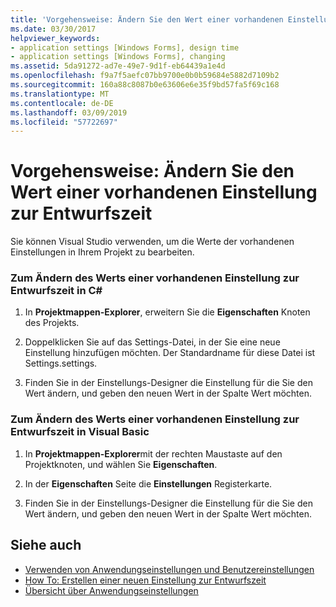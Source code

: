 ```yaml
---
title: 'Vorgehensweise: Ändern Sie den Wert einer vorhandenen Einstellung zur Entwurfszeit'
ms.date: 03/30/2017
helpviewer_keywords:
- application settings [Windows Forms], design time
- application settings [Windows Forms], changing
ms.assetid: 5da91272-ad7e-49e7-9d1f-eb64439a1e4d
ms.openlocfilehash: f9a7f5aefc07bb9700e0b0b59684e5882d7109b2
ms.sourcegitcommit: 160a88c8087b0e63606e6e35f9bd57fa5f69c168
ms.translationtype: MT
ms.contentlocale: de-DE
ms.lasthandoff: 03/09/2019
ms.locfileid: "57722697"
---
```

# <a name="how-to-change-the-value-of-an-existing-setting-at-design-time"></a>Vorgehensweise: Ändern Sie den Wert einer vorhandenen Einstellung zur Entwurfszeit
Sie können Visual Studio verwenden, um die Werte der vorhandenen Einstellungen in Ihrem Projekt zu bearbeiten.  
  
### <a name="to-change-the-value-of-an-existing-setting-at-design-time-in-c"></a>Zum Ändern des Werts einer vorhandenen Einstellung zur Entwurfszeit in C\#
  
1.  In **Projektmappen-Explorer**, erweitern Sie die **Eigenschaften** Knoten des Projekts.  
  
2.  Doppelklicken Sie auf das Settings-Datei, in der Sie eine neue Einstellung hinzufügen möchten. Der Standardname für diese Datei ist Settings.settings.  
  
3.  Finden Sie in der Einstellungs-Designer die Einstellung für die Sie den Wert ändern, und geben den neuen Wert in der Spalte Wert möchten.  
  
### <a name="to-change-the-value-of-an-existing-setting-at-design-time-in-visual-basic"></a>Zum Ändern des Werts einer vorhandenen Einstellung zur Entwurfszeit in Visual Basic  
  
1.  In **Projektmappen-Explorer**mit der rechten Maustaste auf den Projektknoten, und wählen Sie **Eigenschaften**.  
  
2.  In der **Eigenschaften** Seite die **Einstellungen** Registerkarte.  
  
3.  Finden Sie in der Einstellungs-Designer die Einstellung für die Sie den Wert ändern, und geben den neuen Wert in der Spalte Wert möchten.  
  
## <a name="see-also"></a>Siehe auch
- [Verwenden von Anwendungseinstellungen und Benutzereinstellungen](using-application-settings-and-user-settings.md)
- [How To: Erstellen einer neuen Einstellung zur Entwurfszeit](how-to-create-a-new-setting-at-design-time.md)
- [Übersicht über Anwendungseinstellungen](application-settings-overview.md)
